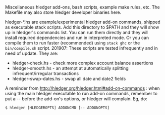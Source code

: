 Miscellaneous hledger add-ons, bash scripts, example make rules, etc. 
The Makefile may also store hledger developer binaries here.

hledger-*.hs are example/experimental hledger add-on commands, shipped as executable stack scripts. 
Add this directory to $PATH and they will show up in hledger's commands list.
You can run them directly and they will install required dependencies and run in interpreted mode. 
Or you can compile them to run faster (recommended) using `stack ghc` or the `bin/compile.sh` script.
201907: These scripts are tested infrequently and in need of update.
They are:

- hledger-check.hs      - check more complex account balance assertions
- hledger-smooth.hs     - an attempt at automatically splitting infrequent/irregular transactions
- hledger-swap-dates.hs - swap all date and date2 fields

A reminder from http://hledger.org/hledger.html#add-on-commands :
when using the main hledger executable to run add-on commands, remember
to put a -- before the add-on's options, or hledger will complain. Eg, do:

    $ hledger [HLEDGEROPTS] ADDONCMD [-- ADDONOPTS]
